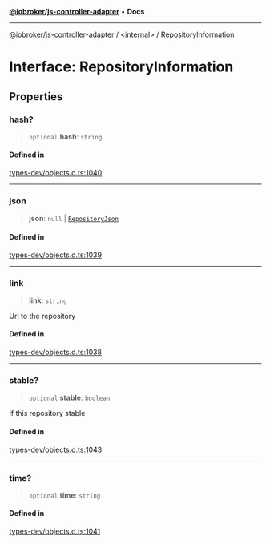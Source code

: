 [**@iobroker/js-controller-adapter**](../../README.md) • **Docs**

***

[@iobroker/js-controller-adapter](../../globals.md) / [\<internal\>](../README.md) / RepositoryInformation

# Interface: RepositoryInformation

## Properties

### hash?

> `optional` **hash**: `string`

#### Defined in

[types-dev/objects.d.ts:1040](https://github.com/ioBroker/ioBroker.js-controller/blob/fe9fbf6b684b474bc0dfc453eb28790be874895e/packages/types-dev/objects.d.ts#L1040)

***

### json

> **json**: `null` \| [`RepositoryJson`](RepositoryJson.md)

#### Defined in

[types-dev/objects.d.ts:1039](https://github.com/ioBroker/ioBroker.js-controller/blob/fe9fbf6b684b474bc0dfc453eb28790be874895e/packages/types-dev/objects.d.ts#L1039)

***

### link

> **link**: `string`

Url to the repository

#### Defined in

[types-dev/objects.d.ts:1038](https://github.com/ioBroker/ioBroker.js-controller/blob/fe9fbf6b684b474bc0dfc453eb28790be874895e/packages/types-dev/objects.d.ts#L1038)

***

### stable?

> `optional` **stable**: `boolean`

If this repository stable

#### Defined in

[types-dev/objects.d.ts:1043](https://github.com/ioBroker/ioBroker.js-controller/blob/fe9fbf6b684b474bc0dfc453eb28790be874895e/packages/types-dev/objects.d.ts#L1043)

***

### time?

> `optional` **time**: `string`

#### Defined in

[types-dev/objects.d.ts:1041](https://github.com/ioBroker/ioBroker.js-controller/blob/fe9fbf6b684b474bc0dfc453eb28790be874895e/packages/types-dev/objects.d.ts#L1041)

